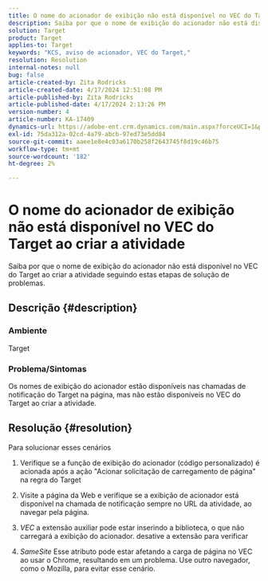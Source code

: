 ```yaml
---
title: O nome do acionador de exibição não está disponível no VEC do Target ao criar a atividade
description: Saiba por que o nome de exibição do acionador não está disponível no VEC do Target ao criar a atividade
solution: Target
product: Target
applies-to: Target
keywords: "KCS, aviso de acionador, VEC do Target,"
resolution: Resolution
internal-notes: null
bug: false
article-created-by: Zita Rodricks
article-created-date: 4/17/2024 12:51:08 PM
article-published-by: Zita Rodricks
article-published-date: 4/17/2024 2:13:26 PM
version-number: 4
article-number: KA-17409
dynamics-url: https://adobe-ent.crm.dynamics.com/main.aspx?forceUCI=1&pagetype=entityrecord&etn=knowledgearticle&id=329d1825-b9fc-ee11-a1ff-6045bd0065b6
exl-id: 75da312a-02cd-4a79-abcb-97ed73e5dd84
source-git-commit: aaee1e8e4c03a6170b258f2643745f8d19c46b75
workflow-type: tm+mt
source-wordcount: '182'
ht-degree: 2%

---
```


# O nome do acionador de exibição não está disponível no VEC do Target ao criar a atividade


Saiba por que o nome de exibição do acionador não está disponível no VEC do Target ao criar a atividade seguindo estas etapas de solução de problemas.

## Descrição {#description}


### Ambiente

Target

### Problema/Sintomas

Os nomes de exibição do acionador estão disponíveis nas chamadas de notificação do Target na página, mas não estão disponíveis no VEC do Target ao criar a atividade.


## Resolução {#resolution}


Para solucionar esses cenários

1. Verifique se a função de exibição do acionador (código personalizado) é acionada após a ação &quot;Acionar solicitação de carregamento de página&quot; na regra do Target

2. Visite a página da Web e verifique se a exibição de acionador está disponível na chamada de notificação sempre no URL da atividade, ao navegar pela página.

3. *VEC* a extensão auxiliar pode estar inserindo a biblioteca, o que não carregará a exibição do acionador. desative a extensão para verificar

4. *SameSite* Esse atributo pode estar afetando a carga de página no VEC ao usar o Chrome, resultando em um problema. Use outro navegador, como o Mozilla, para evitar esse cenário.
